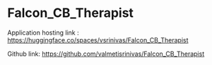# Falcon_CB_Therapist

Application hosting link : https://huggingface.co/spaces/vsrinivas/Falcon_CB_Therapist

Github link: https://github.com/valmetisrinivas/Falcon_CB_Therapist
